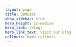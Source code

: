 ```yaml
---
layout: page
title: 3BMLabs
show_sidebar: true
hero_height: is-medium
hero_link: /blog/
hero_link_text: Visit Our Blog
callouts: home_callouts
---
```

